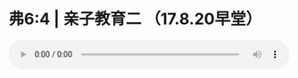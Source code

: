 # 弗6:4 | 亲子教育二 （17.8.20早堂）

<audio style="width: 100%;" preload="false" controls controlslist="nodownload"><source src="http://file.simai.life/audio/mp3/old/12188.mp3" type="audio/mpeg">Your browser does not support the audio element.</audio>


